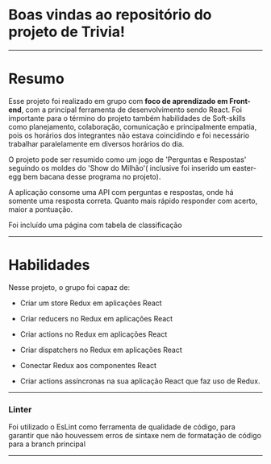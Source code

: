 # Boas vindas ao repositório do projeto de Trivia!

---

# Resumo

Esse projeto foi realizado em grupo com **foco de aprendizado em Front-end**, com a principal ferramenta de desenvolvimento sendo React. Foi importante para o término do projeto também habilidades de Soft-skills como planejamento, colaboração, comunicação e principalmente empatia, pois os horários dos integrantes não estava coincidindo e foi necessário trabalhar paralelamente em diversos horários do dia.

O projeto pode ser resumido como um jogo de 'Perguntas e Respostas' seguindo os moldes do 'Show do Milhão'( inclusive foi inserido um easter-egg bem bacana desse programa no projeto).

A aplicação consome uma API com perguntas e respostas, onde há somente uma resposta correta. Quanto mais rápido responder com acerto, maior a pontuação.

Foi incluído uma página com tabela de classificação

---

# Habilidades

Nesse projeto, o grupo foi capaz de:

  - Criar um store Redux em aplicações React

  - Criar reducers no Redux em aplicações React

  - Criar actions no Redux em aplicações React

  - Criar dispatchers no Redux em aplicações React

  - Conectar Redux aos componentes React

  - Criar actions assíncronas na sua aplicação React que faz uso de Redux.

---

### Linter

Foi utilizado o EsLint como ferramenta de qualidade de código, para garantir que não houvessem erros de sintaxe nem de formatação de código para a branch principal

---


